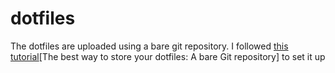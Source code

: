 # dotfiles

The dotfiles are uploaded using a bare git repository. I followed [this tutorial](https://www.atlassian.com/git/tutorials/dotfiles)[The best way to store your dotfiles: A bare Git repository] to set it up
